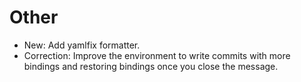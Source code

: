 # Other

* New: Add yamlfix formatter.
* Correction: Improve the environment to write commits with more bindings and restoring bindings once you close the message.